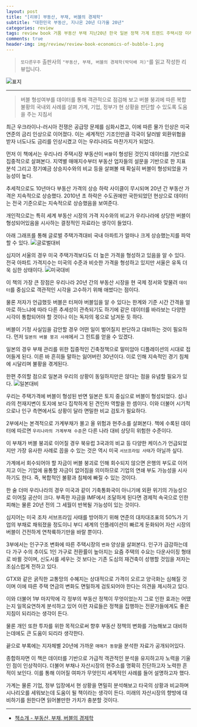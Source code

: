 ```yaml
---  
layout: post  
title: "[리뷰] 부동산, 부채, 버블의 경제학"  
subtitle: "대한민국 부동산, 지나온 20년 다가올 20년"  
categories: review  
tags: review book 거품 부동산 부채 지난20년 한국 일본 정책 가계 트렌드 주택시장 미래   
comments: true  
header-img: img/review/review-book-economics-of-bubble-1.png
---  
```

  
> `또다른우주` 출판사의 `"부동산, 부채, 버블의 경제학(박덕배 저)"`를 읽고 작성한 리뷰입니다.  

![표지](https://theorydb.github.io/assets/img/review/review-book-economics-of-bubble-1.png)  

---

> 버블 형성여부를 데이터를 통해 객관적으로 점검해 보고 버블 붕괴에 따른 복합 불황의 국내외 사례를 살펴 가계, 기업, 정부가 현 상황을 판단할 수 있도록 도움을 주는 지침서

최근 우크라이나-러시아 전쟁은 공급망 문제를 심화시켰고, 이에 따른 물가 인상은 미국 연준의 금리 인상으로 이어졌다. 이는 세계적인 기조인만큼 각국이 달러발 외환위협을 받자 너도나도 금리를 인상시켰고 이는 우리나라도 마찬가지가 되었다. 

먼저 이 책에서는 우리나라 주택시장 부동산이 `버블`이 형성된 것인지 데이터를 기반으로 집중적으로 살펴본다. 지역별 매매지수부터 부동산 업자들의 설문을 기반으로 한 지표 분석 그리고 정기예금 상승지수와의 비교 등을 살펴볼 때 확실히 버블이 형성되었을 가능성이 높다. 

추세적으로도 10년마다 부동산 가격의 상승 하락 사이클이 무시되며 20년 간 부동산 가격은 지속적으로 상승했다. 2010년 초 하락은 수도권에만 국한되었던 현상으로 데이터는 전국 기준으로는 지속적으로 상승했음을 보여준다.

개인적으로는 특히 세계 부동산 시장의 가격 지수와의 비교가 우리나라에 상당한 버블이 형성되어있음을 시사하는 결정적인 자료라는 생각이 들었다. 

아래 그래프를 통해 글로벌 주택가격대비 국내 아파트가 얼마나 크게 상승했는지를 파악할 수 있다. 
![글로벌대비](https://theorydb.github.io/assets/img/review/review-book-economics-of-bubble-2.png)  

심지어 서울의 경우 미국 주택가격보다도 더 높은 가격을 형성하고 있음을 알 수 있다. 전국 아파트 가격지수는 미국의 수준과 비슷한 가격을 형성하고 있지만 서울은 유독 더욱 심한 상태이다.
![미국대비](https://theorydb.github.io/assets/img/review/review-book-economics-of-bubble-3.png)  

이 책의 가장 큰 장점은 우리나라 20년 간의 부동산 시장을 현 국제 정서와 맞물려 `데이터`를 중심으로 객관적인 시각을 고수하기 위해 애썼다는 점이다.

물론 저자가 언급했듯 버블은 터져야 버블임을 알 수 있다는 한계와 기준 시간 간격을 얼마로 하느냐에 따라 다른 추세성이 관측되기도 하기에 같은 데이터를 바라보는 다양한 시각이 통합되어야 할 것이나 이는 독자의 몫으로 남겨둔 듯 하다.

버블이 기정 사실임을 감안할 경우 어떤 일이 벌어질지 판단하고 대비하는 것이 필요하다. 먼저 `일본의 버블 붕괴 사례`에서 그 힌트를 얻을 수 있겠다. 

일본의 경우 부채 관리를 위한 집중적인 긴축정책으로 말미암아 디플레이션의 시대로 접어들게 된다. 이른 바 흔히들 말하는 잃어버린 30년이다. 이로 인해 지속적인 경기 침체에 시달리며 불황을 겪게된다. 

한편 주의할 점으로 일본과 우리의 상황이 동일하지만은 않다는 점을 유념할 필요가 있다. 
![일본대비](https://theorydb.github.io/assets/img/review/review-book-economics-of-bubble-3.png)  

우리는 주택가격에 버블이 형성된 반면 일본은 토지 중심으로 버블이 형성되었다. 섬나라의 천재지변이 토지에 보다 집착하게 된 견인차 역할을 한 셈이다. 이와 더불어 시기적으로나 인구 측면에서도 상황이 달라 면밀한 비교 검토가 필요하다. 

2부에서는 본격적으로 가계부채가 몰고 올 위험과 현주소를 살펴본다. 책에 수록된 데이터에 따르면 `우리나라의 가계부채 수준`은 다른 나라 대비 상당히 위험한 수준이다. 

이 부채가 버블 붕괴로 이어질 경우 북유럽 3국과의 비교 등 다양한 케이스가 언급되었지만 가장 유사한 사례로 꼽을 수 있는 것은 역시 미국 `서브프라임 사태`가 아닐까 싶다. 

가계에서 회수되어야 할 자금이 버블 붕괴로 인해 회수되지 않으면 은행의 부도로 이어지고 이는 기업에 융통할 자금이 없어짐을 의미하므로 기업의 연쇄 부도 가능성을 시사하기도 한다. 즉, 복합적인 불황과 침체에 빠질 수 있는 것이다. 

한 술 더떠 우리나라의 경우 미국과 같이 기축통화국이 아니기에 외환 위기의 가능성으로 이어질 공산이 크다. 부족한 자금을 IMF에서 조달하게 된다면 경제적 속국으로 인한 피해는 물론 20년 전의 그 세월이 반복될 가능성이 있는 것이다. 

심지어는 미국 조차 서브프라임 사태를 방어하기 위해 연준의 대차대조표의 50%가 기업의 부채로 채워졌을 정도이니 부디 세계의 인플레이션이 빠르게 둔화되어 자산 시장의 버블이 건전하게 연착륙하기만을 바랄 뿐이다. 

3부에서는 인구구조 변화에 따른 주택시장의 `변화` 양상을 살펴본다. 인구가 급감하는데다 가구 수의 추이도 1인 가구로 전환률이 높아지는 요즘 주택의 수요는 다운사이징 형태로 바뀔 것이며, 신도시를 세우는 것 보다는 기존 도심의 재건축이 성행할 것임을 저자는 조심스럽게 전하고 있다. 

GTX와 같은 굵직한 교통망의 수혜지는 상대적으로 가격이 오르고 양극화는 심해질 것이며 이에 따른 주택 연금의 변화도 면밀하게 검토되어야 한다는 의견을 제시하고 있다. 

이와 더불어 1부 마지막에 각 정부의 부동산 정책이 무엇이었는지 그로 인한 효과는 어땠는지 일목요연하게 분석하고 있어 이런 자료들은 정책을 집행하는 전문가들에게도 좋은 지침이 되리라는 생각이 든다. 

물론 개인 또한 투자를 위한 목적으로써 향후 부동산 정책의 변화를 가늠해보고 대비하는데에도 큰 도움이 되리라 생각한다. 

끝으로 부록에는 지자체별 20년에 가까운 `매매가 동향`을 분석한 자료가 공개되어있다. 

종합하자면 이 책은 데이터를 기반으로 가급적 객관적인 분석을 유지하고자 노력을 기울인 점이 인상적이다. 더불어 부채나 자산시장의 현주소를 명확히 진단하고자 노력한 흔적이 보인다. 이를 통해 이어질 여파가 무엇인지 세계적인 사례를 들어 설명하고자 했다. 

가계는 물론 기업, 정부 입장에서 현 상황을 면밀히 분석해보고 타국의 상황과 비교하며 시나리오를 세워보는데 도움이 될 책이라는 생각이 든다. 미래의 자산시장의 향방에 대비하기를 원한다면 읽어볼만한 가치가 충분할 것이다.

---

* [책소개 - 부동산, 부채, 버블의 경제학](http://www.yes24.com/Product/Goods/110510106)
